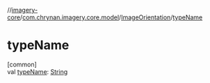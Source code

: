 //[imagery-core](../../../index.md)/[com.chrynan.imagery.core.model](../index.md)/[ImageOrientation](index.md)/[typeName](type-name.md)

# typeName

[common]\
val [typeName](type-name.md): [String](https://kotlinlang.org/api/latest/jvm/stdlib/kotlin/-string/index.html)
